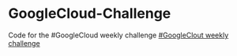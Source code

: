 # GoogleCloud-Challenge
Code for the #GoogleCloud weekly challenge
[#GoogleClout weekly challenge](https://cloud.google.com/blog/topics/training-certifications/complete-the-challenge-and-build-cloud-skills?utm_source=linkedin&utm_medium=unpaidsoc&utm_campaign=fy22q3-googlecloudtech-blog-ease_of_use-in_feed-no-brand-global&utm_content=google-clout-challenge-set-2-intro&utm_term=-)